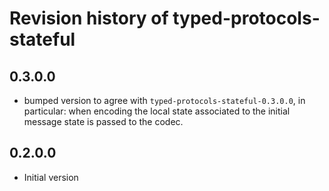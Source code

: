 # Revision history of typed-protocols-stateful

## 0.3.0.0

* bumped version to agree with `typed-protocols-stateful-0.3.0.0`, in particular:
  when encoding the local state associated to the initial message state is
  passed to the codec.

## 0.2.0.0

* Initial version

